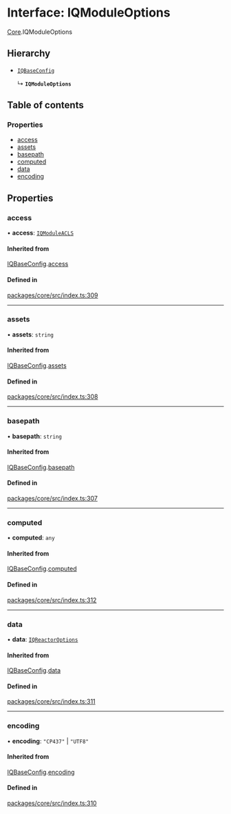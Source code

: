 # Interface: IQModuleOptions

[Core](../modules/Core.md).IQModuleOptions

## Hierarchy

- [`IQBaseConfig`](../classes/Core.IQBaseConfig.md)

  ↳ **`IQModuleOptions`**

## Table of contents

### Properties

- [access](Core.IQModuleOptions.md#access)
- [assets](Core.IQModuleOptions.md#assets)
- [basepath](Core.IQModuleOptions.md#basepath)
- [computed](Core.IQModuleOptions.md#computed)
- [data](Core.IQModuleOptions.md#data)
- [encoding](Core.IQModuleOptions.md#encoding)

## Properties

### access

• **access**: [`IQModuleACLS`](../enums/Core.IQModuleACLS.md)

#### Inherited from

[IQBaseConfig](../classes/Core.IQBaseConfig.md).[access](../classes/Core.IQBaseConfig.md#access)

#### Defined in

[packages/core/src/index.ts:309](https://github.com/iniquitybbs/iniquity/blob/55edf2a/packages/core/src/index.ts#L309)

___

### assets

• **assets**: `string`

#### Inherited from

[IQBaseConfig](../classes/Core.IQBaseConfig.md).[assets](../classes/Core.IQBaseConfig.md#assets)

#### Defined in

[packages/core/src/index.ts:308](https://github.com/iniquitybbs/iniquity/blob/55edf2a/packages/core/src/index.ts#L308)

___

### basepath

• **basepath**: `string`

#### Inherited from

[IQBaseConfig](../classes/Core.IQBaseConfig.md).[basepath](../classes/Core.IQBaseConfig.md#basepath)

#### Defined in

[packages/core/src/index.ts:307](https://github.com/iniquitybbs/iniquity/blob/55edf2a/packages/core/src/index.ts#L307)

___

### computed

• **computed**: `any`

#### Inherited from

[IQBaseConfig](../classes/Core.IQBaseConfig.md).[computed](../classes/Core.IQBaseConfig.md#computed)

#### Defined in

[packages/core/src/index.ts:312](https://github.com/iniquitybbs/iniquity/blob/55edf2a/packages/core/src/index.ts#L312)

___

### data

• **data**: [`IQReactorOptions`](Core.IQReactorOptions.md)

#### Inherited from

[IQBaseConfig](../classes/Core.IQBaseConfig.md).[data](../classes/Core.IQBaseConfig.md#data)

#### Defined in

[packages/core/src/index.ts:311](https://github.com/iniquitybbs/iniquity/blob/55edf2a/packages/core/src/index.ts#L311)

___

### encoding

• **encoding**: ``"CP437"`` \| ``"UTF8"``

#### Inherited from

[IQBaseConfig](../classes/Core.IQBaseConfig.md).[encoding](../classes/Core.IQBaseConfig.md#encoding)

#### Defined in

[packages/core/src/index.ts:310](https://github.com/iniquitybbs/iniquity/blob/55edf2a/packages/core/src/index.ts#L310)

